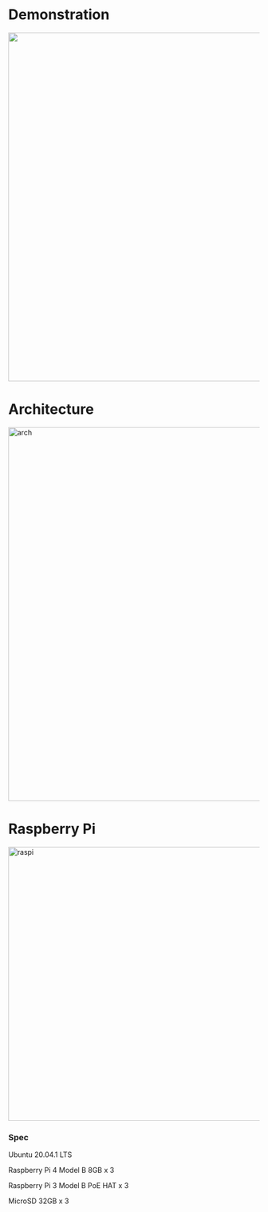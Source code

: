 # Demonstration
<img width="700" src="https://user-images.githubusercontent.com/46510874/94759264-5c3a2380-03da-11eb-8c51-be8b5781d50a.gif">

# Architecture

<img width="750" alt="arch" src="https://user-images.githubusercontent.com/46510874/94634605-6f31f280-030b-11eb-80a9-1dcb184fd498.png">

# Raspberry Pi
<img width="550" alt="raspi" src="https://user-images.githubusercontent.com/46510874/94757089-44f83780-03d4-11eb-99ea-4b110207a8e4.jpg">

### Spec

Ubuntu 20.04.1 LTS 

Raspberry Pi 4 Model B 8GB x 3

Raspberry Pi 3 Model B PoE HAT x 3

MicroSD 32GB x 3

